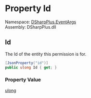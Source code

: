 # Property Id

Namespace: [DSharpPlus.EventArgs](DSharpPlus.EventArgs.md)  
Assembly: DSharpPlus.dll

## <a id="DSharpPlus_EventArgs_ApplicationCommandPermissionUpdate_Id"></a>Id

The Id of the entity this permission is for.

```csharp
[JsonProperty("id")]
public ulong Id { get; }
```

### Property Value

[ulong](https://learn.microsoft.com/dotnet/api/system.uint64)

